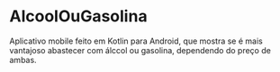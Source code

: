 # AlcoolOuGasolina
Aplicativo mobile feito em Kotlin para Android, que mostra se é mais vantajoso abastecer com álccol ou gasolina, dependendo do preço de ambas.
